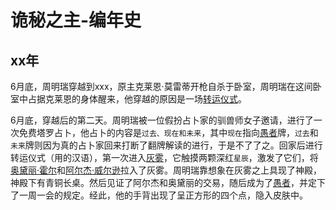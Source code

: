 # 诡秘之主-编年史

## xx年

6月底，周明瑞穿越到xxx，原主克莱恩·莫雷蒂开枪自杀于卧室，周明瑞在这间卧室中占据克莱恩的身体醒来，他穿越的原因是一场[转运仪式](./%E6%A6%82%E5%BF%B5.md#转运仪式)。

6月底，穿越后的第二天。周明瑞被一位假扮占卜家的驯兽师女子邀请，进行了一次免费塔罗占卜，他占卜的内容是`过去、现在和未来`，其中`现在`指向[愚者](./%E9%81%93%E5%85%B7.md#愚者)牌，`过去`和`未来`牌则因为真的占卜家回来打断了翻牌解读的进行，于是不了了之。回家后进行转运仪式（用的汉语），第一次进入[灰雾](./%E6%A6%82%E5%BF%B5.md#灰雾之上)，它触摸两颗深红`星辰`，激发了它们，将[奥黛丽·霍尔](./%E8%A7%92%E8%89%B2.md#奥黛丽·霍尔)和[阿尔杰·威尔逊](./%E8%A7%92%E8%89%B2.md#阿尔杰·威尔逊)拉入了灰雾。周明瑞靠想象在灰雾之上具现了神殿，神殿下有青铜长桌。然后见证了阿尔杰和奥黛丽的交易，随后成为了[愚者](./%E6%A6%82%E5%BF%B5.md#愚者)，并定下了一周一会的规定。经此，他的手背出现了呈正方形的四个点，隐入皮肤中。